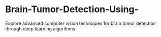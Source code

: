 # Brain-Tumor-Detection-Using-
Explore advanced computer vision techniques for brain tumor detection through deep learning algorithms.
